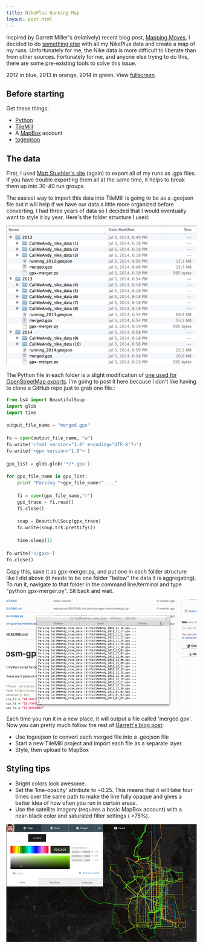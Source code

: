```yaml
---
title: NikePlus Running Map
layout: post.html
---
```


Inspired by Garrett Miller's (relatively) recent blog post, [Mapping
Moves](https://www.mapbox.com/blog/mapping-moves/), I decided to do
[something else](http://drewbo.com/blog/2014/05/12/nike-plus-elevation/)
with all my NikePlus data and create a map of my runs. Unfortunately for
me, the Nike data is more difficult to liberate than from other sources.
Fortunately for me, and anyone else trying to do this, there are some
pre-existing tools to solve this issue.

<div id="map" class="map"></div>

2012 in blue, 2013 in orange, 2014 in green. View
[fullscreen](https://a.tiles.mapbox.com/v4/drewbo19.immnjfdh/page.html?access_token=pk.eyJ1IjoiZHJld2JvMTkiLCJhIjoiWlpRb2lYUSJ9.aT3CQyI2_wYzqKPDqjgvyw#13/38.9105/-77.0424)

## Before starting

Get these things:

  - [Python](https://www.python.org/)
  - [TileMill](https://www.mapbox.com/tilemill/)
  - A [MapBox](https://www.mapbox.com/) account
  - [togeojson](https://github.com/mapbox/togeojson)

## The data

First, I used [Matt Stuehler's
site](https://mattstuehler.com/lab/NikePlus/) (again) to export all of
my runs as .gpx files. If you have trouble exporting them all at the
same time, it helps to break them up into 30-40 run groups.

The easiest way to import this data into TileMill is going to be as a
.geojson file but it will help if we have our data a little more
organized before converting. I had three years of data so I decided that
I would eventually want to style it by year. Here's the folder structure
I used:

![Folder Structure](/images/folder-structure.png)

The Python file in each folder is a slight modification of [one used for
OpenStreetMap exports](https://github.com/kengggg/osm-gpx-download). I'm
going to post it here because I don't like having to clone a GitHub repo
just to grab one file.:

```python
from bs4 import BeautifulSoup
import glob
import time

output_file_name = "merged.gpx"

fo = open(output_file_name, "w")
fo.write('<?xml version="1.0" encoding="UTF-8"?>')
fo.write('<gpx version="1.0">')

gpx_list = glob.glob('*/*.gpx')

for gpx_file_name in gpx_list:
    print "Parsing "+gpx_file_name+" ..."

    fi = open(gpx_file_name,"r")
    gpx_trace = fi.read()
    fi.close()

    soup = BeautifulSoup(gpx_trace)
    fo.write(soup.trk.prettify())

    time.sleep(1)

fo.write('</gpx>')
fo.close()
```

Copy this, save it as gpx-merger.py, and put one in each folder
structure like I did above (it needs to be one folder "below" the data
it is aggregating). To run it, navigate to that folder in the command
line/terminal and type "python gpx-merger.py". Sit back and wait.

![Terminal gif](/images/terminal.gif)

Each time you run it in a new place, it will output a file called
'merged.gpx'. Now you can pretty much follow the rest of [Garrett's blog
post](https://www.mapbox.com/blog/mapping-moves/):

  - Use togeojson to convert each merged file into a .geojson file
  - Start a new TileMill project and import each file as a separate
    layer
  - Style, then upload to MapBox

## Styling tips

  - Bright colors look awesome.
  - Set the 'line-opacity' attribute to ~0.25. This means that it will
    take four times over the same path to make the line fully opaque and
    gives a better idea of how often you run in certain areas.
  - Use the satellite imagery (requires a basic MapBox account) with a
    near-black color and saturated filter settings ( \>75%).

![filter settings](/images/filter-settings.png)
